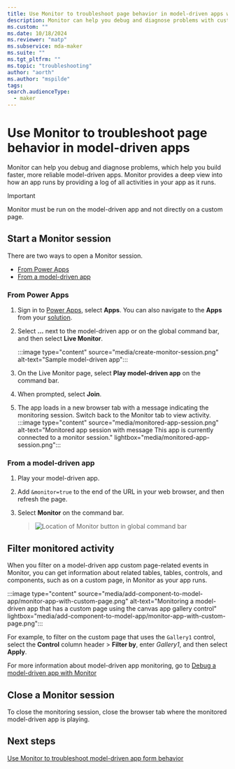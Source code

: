 ```yaml
---
title: Use Monitor to troubleshoot page behavior in model-driven apps with Power Apps
description: Monitor can help you debug and diagnose problems with custom pages. Discover how to troubleshoot page behavior in model-driven apps using the Monitor tool.
ms.custom: ""
ms.date: 10/18/2024
ms.reviewer: "matp"
ms.subservice: mda-maker
ms.suite: ""
ms.tgt_pltfrm: ""
ms.topic: "troubleshooting"
author: "aorth"
ms.author: "mspilde"
tags: 
search.audienceType: 
  - maker
---
```

# Use Monitor to troubleshoot page behavior in model-driven apps

Monitor can help you debug and diagnose problems, which help you build faster, more reliable model-driven apps. Monitor provides a deep view into how an app runs by providing a log of all activities in your app as it runs.

  > [!IMPORTANT]
  > Monitor must be run on the model-driven app and not directly on a custom page.

## Start a Monitor session

There are two ways to open a Monitor session.

- [From Power Apps](#from-power-apps)
- [From a model-driven app](#from-a-model-driven-app)

### From Power Apps

1. Sign in to [Power Apps](https://make.powerapps.com/), select **Apps**. You can also navigate to the **Apps** from your [solution](../data-platform/solutions-area).
1. Select **...** next to the model-driven app or on the global command bar, and then select **Live Monitor**.

   :::image type="content" source="media/create-monitor-session.png" alt-text="Sample model-driven app":::

1. On the Live Monitor page, select **Play model-driven app** on the command bar.
1. When prompted, select **Join**.
1. The app loads in a new browser tab with a message indicating the monitoring session. Switch back to the Monitor tab to view activity.
   :::image type="content" source="media/monitored-app-session.png" alt-text="Monitored app session with message This app is currently connected to a monitor session." lightbox="media/monitored-app-session.png":::

### From a model-driven app

1. Play your model-driven app.
2. Add `&monitor=true` to the end of the URL in your web browser, and then refresh the page.
3. Select **Monitor** on the command bar.

    > ![Location of Monitor button in global command bar](https://user-images.githubusercontent.com/69216748/146047014-b9428da5-138a-4ccf-b74c-b45a0a0685b9.png)

## Filter monitored activity

When you filter on a model-driven app custom page-related events in Monitor, you can get information about related tables, tables, controls, and components, such as on a custom page, in Monitor as your app runs.

:::image type="content" source="media/add-component-to-model-app/monitor-app-with-custom-page.png" alt-text="Monitoring a model-driven app that has a custom page using the canvas app gallery control" lightbox="media/add-component-to-model-app/monitor-app-with-custom-page.png":::

For example, to filter on the custom page that uses the `Gallery1` control, select the **Control** column header > **Filter by**, enter *Gallery1*, and then select **Apply**.

For more information about model-driven app monitoring, go to [Debug a model-driven app with Monitor](../monitor-modelapps.md)

## Close a Monitor session

To close the monitoring session, close the browser tab where the monitored model-driven app is playing.

## Next steps

[Use Monitor to troubleshoot model-driven app form behavior](monitor-form-checker.md)
